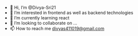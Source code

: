 - 👋 Hi, I’m @Divya-Sri21
- 👀 I’m interested in frontend as well as backend technologies
- 🌱 I’m currently learning react
- 💞️ I’m looking to collaborate on ...
- 📫 How to reach me divyas411019@gmail.com

<!---
Divya-Sri21/Divya-Sri21 is a ✨ special ✨ repository because its `README.md` (this file) appears on your GitHub profile.
You can click the Preview link to take a look at your changes.
--->
